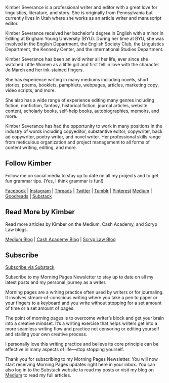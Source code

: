 Kimber Severance is a professional writer and editor with a great love for linguistics, literature, and story. She is originally from Pennsylvania but currently lives in Utah where she works as an article writer and manuscript editor.

Kimber Severance received her bachelor's degree in English with a minor in Editing at Brigham Young University (BYU). During her time at BYU, she was involved in the English Department, the English Society Club, the Linguistics Department, the Kennedy Center, and the International Studies Department.

Kimber Severance has been an avid writer all her life, ever since she watched Little Women as a little girl and first fell in love with the character Jo March and her ink-stained fingers.

She has experience writing in many mediums including novels, short stories, poems, booklets, pamphlets, webpages, articles, marketing copy, video scripts, and more.

She also has a wide range of experience editing many genres including fiction, nonfiction, fantasy, historical fiction, journal articles, website content, scholarly books, self-help books, autobiographies, memoirs, and more.

Kimber Severance has had the opportunity to work in many positions in the industry of words including copyeditor, substantive editor, copywriter, back ad copywriter, poetry writer, and novel writer. Her professional skills range from meticulous organization and project management to all forms of content writing, editing, and more.  
## Follow Kimber
Follow me on social media to stay up to date on all my projects and to get fun grammar tips. (Yes, I think grammar is fun!)

[Facebook](https://www.facebook.com/bykimberseverance) | [Instagram](https://www.instagram.com/bykimberseverance/) | [Threads](https://www.threads.net/@bykimberseverance) | [Twitter](https://twitter.com/SeveranceKimber) | [Tumblr](https://bykimber.tumblr.com/) | [Pinterest](https://www.pinterest.com/bykimberseverance)
[Medium](http://www.medium.com/@kimberseverance) | [Goodreads](https://www.goodreads.com/kimberseverance) | [Substack](https://substack.com/@kimberseverance)

## Read More by Kimber
Read more articles by Kimber on the Medium, Cash Academy, and Scryp Law blogs.

[Medium Blog](https://medium.com/@kimberseverance) | [Cash Academy Blog](https://www.checkcity.com/blog) | [Scryp Law Blog](https://www.scryplegalfunding.com/pages/blog)
## Subscribe

[Subscribe via Substack]([https://substack.com/@kimberseverance)

Subscribe to my Morning Pages Newsletter to stay up to date on all my latest posts and my personal journey as a writer.

Morning pages are a writing practice often used by writers or for journaling. It involves stream-of-conscious writing where you take a pen to paper or your fingers to a keyboard and you write without stopping for a set amount of time or a set amount of pages.

The point of morning pages is to overcome writer’s block and get your brain into a creative mindset. It’s a writing exercise that helps writers get into a more seamless writing flow and practice not censoring or editing yourself and stalling your own creative process.

I personally love this writing practice and believe its core principle can be effective in many aspects of life—stop stopping yourself.

Thank you for subscribing to my Morning Pages Newsletter. You will now start receiving Morning Pages updates right here in your inbox. You can also log in to the Substack website to read my posts or visit my blog on [Medium](https://medium.com/@kimberseverance) to read my full articles.